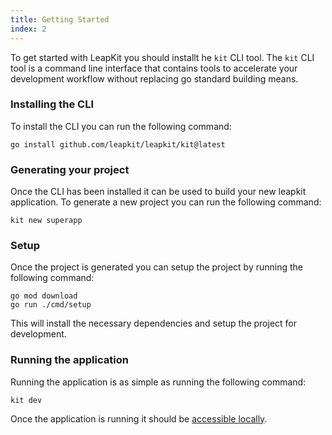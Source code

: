 ```yaml
---
title: Getting Started
index: 2
---
```


To get started with LeapKit you should installt he `kit` CLI tool. The `kit` CLI tool is a command line interface that contains tools to accelerate your development workflow without replacing go standard building means.

### Installing the CLI
To install the CLI you can run the following command:

```
go install github.com/leapkit/leapkit/kit@latest
```

### Generating your project
Once the CLI has been installed it can be used to build your new leapkit application. To generate a new project you can run the following command:

```
kit new superapp
```

### Setup

Once the project is generated you can setup the project by running the following command:

```
go mod download
go run ./cmd/setup
```

This will install the necessary dependencies and setup the project for development.

### Running the application

Running the application is as simple as running the following command:

```
kit dev
```

Once the application is running it should be [accessible locally](http://localhost:3000).
